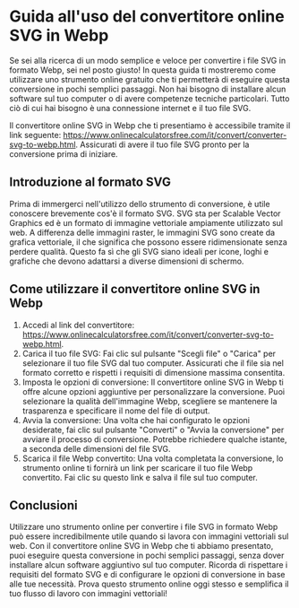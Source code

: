 Guida all'uso del convertitore online SVG in Webp
=================================================

Se sei alla ricerca di un modo semplice e veloce per convertire i file SVG in formato Webp, sei nel posto giusto! In questa guida ti mostreremo come utilizzare uno strumento online gratuito che ti permetterà di eseguire questa conversione in pochi semplici passaggi. Non hai bisogno di installare alcun software sul tuo computer o di avere competenze tecniche particolari. Tutto ciò di cui hai bisogno è una connessione internet e il tuo file SVG.

Il convertitore online SVG in Webp che ti presentiamo è accessibile tramite il link seguente: <https://www.onlinecalculatorsfree.com/it/convert/converter-svg-to-webp.html>. Assicurati di avere il tuo file SVG pronto per la conversione prima di iniziare.

Introduzione al formato SVG
---------------------------

Prima di immergerci nell'utilizzo dello strumento di conversione, è utile conoscere brevemente cos'è il formato SVG. SVG sta per Scalable Vector Graphics ed è un formato di immagine vettoriale ampiamente utilizzato sul web. A differenza delle immagini raster, le immagini SVG sono create da grafica vettoriale, il che significa che possono essere ridimensionate senza perdere qualità. Questo fa sì che gli SVG siano ideali per icone, loghi e grafiche che devono adattarsi a diverse dimensioni di schermo.

Come utilizzare il convertitore online SVG in Webp
--------------------------------------------------

1. Accedi al link del convertitore: <https://www.onlinecalculatorsfree.com/it/convert/converter-svg-to-webp.html>.
2. Carica il tuo file SVG: Fai clic sul pulsante "Scegli file" o "Carica" per selezionare il tuo file SVG dal tuo computer. Assicurati che il file sia nel formato corretto e rispetti i requisiti di dimensione massima consentita.
3. Imposta le opzioni di conversione: Il convertitore online SVG in Webp ti offre alcune opzioni aggiuntive per personalizzare la conversione. Puoi selezionare la qualità dell'immagine Webp, scegliere se mantenere la trasparenza e specificare il nome del file di output.
4. Avvia la conversione: Una volta che hai configurato le opzioni desiderate, fai clic sul pulsante "Converti" o "Avvia la conversione" per avviare il processo di conversione. Potrebbe richiedere qualche istante, a seconda delle dimensioni del file SVG.
5. Scarica il file Webp convertito: Una volta completata la conversione, lo strumento online ti fornirà un link per scaricare il tuo file Webp convertito. Fai clic su questo link e salva il file sul tuo computer.

Conclusioni
-----------

Utilizzare uno strumento online per convertire i file SVG in formato Webp può essere incredibilmente utile quando si lavora con immagini vettoriali sul web. Con il convertitore online SVG in Webp che ti abbiamo presentato, puoi eseguire questa conversione in pochi semplici passaggi, senza dover installare alcun software aggiuntivo sul tuo computer. Ricorda di rispettare i requisiti del formato SVG e di configurare le opzioni di conversione in base alle tue necessità. Prova questo strumento online oggi stesso e semplifica il tuo flusso di lavoro con immagini vettoriali!